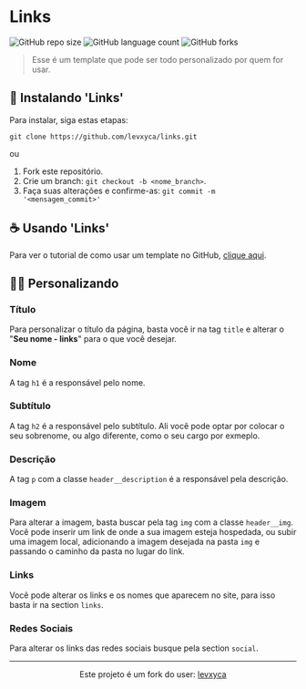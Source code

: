# Links

![GitHub repo size](https://img.shields.io/github/repo-size/levxyca/links?style=for-the-badge)
![GitHub language count](https://img.shields.io/github/languages/count/levxyca/links?style=for-the-badge)
![GitHub forks](https://img.shields.io/github/forks/levxyca/links?style=for-the-badge)

> Esse é um template que pode ser todo personalizado por quem for usar.

## 🚀 Instalando 'Links'

Para instalar, siga estas etapas:

```
git clone https://github.com/levxyca/links.git
```

ou

1. Fork este repositório.
2. Crie um branch: `git checkout -b <nome_branch>`.
3. Faça suas alterações e confirme-as: `git commit -m '<mensagem_commit>'`

## ☕ Usando 'Links'

Para ver o tutorial de como usar um template no GitHub, [clique aqui](https://docs.github.com/pt/repositories/creating-and-managing-repositories/creating-a-repository-from-a-template).

## ✍🏻 Personalizando

### Título

Para personalizar o título da página, basta você ir na tag ``title`` e alterar o "**Seu nome - links**" para o que você desejar.

### Nome

A tag ``h1`` é a responsável pelo nome.

### Subtítulo

A tag ``h2`` é a responsável pelo subtítulo. Ali você pode optar por colocar o seu sobrenome, ou algo diferente, como o seu cargo por exmeplo.

### Descrição

A tag ``p`` com a classe ``header__description`` é a responsável pela descrição.

### Imagem

Para alterar a imagem, basta buscar pela tag ``img`` com a classe ``header__img``. Você pode inserir um link de onde a sua imagem esteja hospedada, ou subir uma imagem local, adicionando a imagem desejada na pasta ``img`` e passando o caminho da pasta no lugar do link.

### Links
Você pode alterar os links e os nomes que aparecem no site, para isso basta ir na section ``links``.

### Redes Sociais
Para alterar os links das redes sociais busque pela section ``social``.

---------------------------

<p align="center">
Este projeto é um fork do user: <a href="https://github.com/levxyca">levxyca</a>
